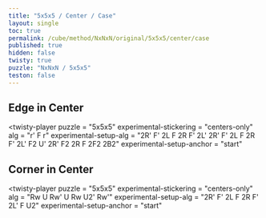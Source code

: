 ```yaml
---
title: "5x5x5 / Center / Case"
layout: single
toc: true
permalink: /cube/method/NxNxN/original/5x5x5/center/case
published: true
hidden: false
twisty: true
puzzle: "NxNxN / 5x5x5"
teston: false
---
```

<span
  id     = "cube"
  puzzle = "{{page.puzzle}}"
  teston = "{{page.teston}}" >
</span>

<head>
  <base target="_blank">
</head>



## Edge in Center

<twisty-player
  puzzle                    = "5x5x5"
  experimental-stickering   = "centers-only"
  alg                       = "r' F r"
  experimental-setup-alg    = "2R' F' 2L F 2R F' 2L' 2R' F' 2L F 2R F' 2L' F2 U' 2R' F2 2R F 2F2 2B2"
  experimental-setup-anchor = "start"
></twisty-player>



## Corner in Center

<twisty-player
  puzzle                    = "5x5x5"
  experimental-stickering   = "centers-only"
  alg                       = "Rw U Rw' U Rw U2' Rw'"
  experimental-setup-alg    = "2R' F' 2L F 2R F' 2L' F U2"
  experimental-setup-anchor = "start"
></twisty-player>
